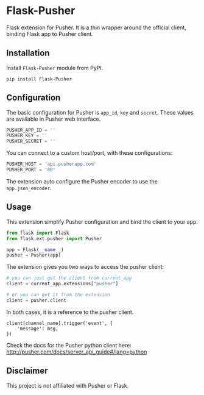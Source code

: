 Flask-Pusher
============

Flask extension for Pusher. It is a thin wrapper around the official client,
binding Flask app to Pusher client.

Installation
------------

Install `Flask-Pusher` module from PyPI.

```
pip install Flask-Pusher
```

Configuration
-------------

The basic configuration for Pusher is `app_id`, `key` and `secret`. These values are available in Pusher web interface.

```python
PUSHER_APP_ID = ''
PUSHER_KEY = ''
PUSHER_SECRET = ''
```

You can connect to a custom host/port, with these configurations:

```python
PUSHER_HOST = 'api.pusherapp.com'
PUSHER_PORT = '80'
```

The extension auto configure the Pusher encoder to use the `app.json_encoder`.

Usage
-----

This extension simplify Pusher configuration and bind the client to your app.

```python
from flask import Flask
from flask.ext.pusher import Pusher

app = Flask(__name__)
pusher = Pusher(app)
```

The extension gives you two ways to access the pusher client:

```python
# you can just get the client from current_app
client = current_app.extensions["pusher"]

# or you can get it from the extension
client = pusher.client
```

In both cases, it is a reference to the pusher client.

```
client[channel_name].trigger('event', {
    'message': msg,
})
```

Check the docs for the Pusher python client here: http://pusher.com/docs/server_api_guide#/lang=python


Disclaimer
----------
This project is not affiliated with Pusher or Flask.
